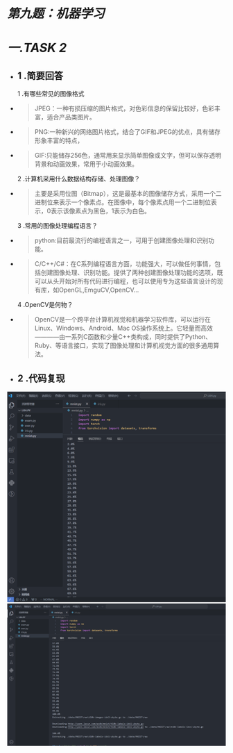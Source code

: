 # ***第九题：机器学习***
# ***一.TASK 2***

* 1 .简要回答
  ---
  1 .有哪些常见的图像格式
 + > JPEG：一种有损压缩的图片格式，对色彩信息的保留比较好，色彩丰富，适合产品类图片。
 + > PNG:一种新兴的网络图片格式，结合了GIF和JPEG的优点，具有储存形象丰富的特点，
 + > GIF:只能储存256色，通常用来显示简单图像或文字，但可以保存透明背景和动画效果，常用于小动画效果。

   2 .计算机采用什么数据结构存储、处理图像？
  
+ > 主要是采用位图（Bitmap），这是最基本的图像储存方式，采用一个二进制位来表示一个像素点。在图像中，每个像素点用一个二进制位表示，0表示该像素点为黑色，1表示为白色。

   3 .常用的图像处理编程语言？

 + > python:目前最流行的编程语言之一，可用于创建图像处理和识别功能。
 + > C/C++/C#：在C系列编程语言方面，功能强大，可以做任何事情，包括创建图像处理、识别功能。提供了两种创建图像处理功能的选项，既可以从头开始对所有代码进行编程，也可以使用专为这些语言设计的现有库，如OpenGL,EmguCV,OpenCV...
  
   4 .OpenCV是何物？

 + > OpenCV是一个跨平台计算机视觉和机器学习软件库，可以运行在Linux、Windows、Android、Mac OS操作系统上。它轻量而高效————由一系列C函数和少量C++类构成，同时提供了Python、Ruby、等语言接口，实现了图像处理和计算机视觉方面的很多通用算法。

* 2 .代码复现
  ---
![Alt text](<屏幕截图 2023-10-24 000456.png>)
![Alt text](<屏幕截图 2023-10-24 000503.png>)

  


